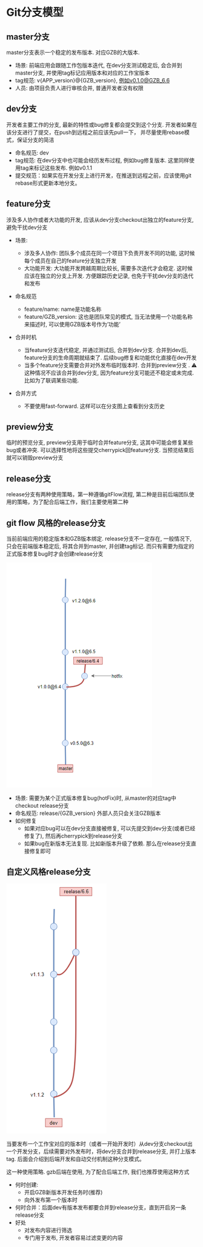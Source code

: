 # Git分支模型

## master分支
master分支表示一个稳定的发布版本. 对应GZB的大版本.

+ 场景: 前端应用会跟随工作包版本迭代, 在dev分支测试稳定后, 会合并到master分支, 并使用tag标记应用版本和对应的工作宝版本
+ tag规范: v{APP_version}@{GZB_version}, 例如v0.1.0@GZB_6.6
+ 人员: 由项目负责人进行审核合并, 普通开发者没有权限

## dev分支
开发者主要工作的分支, 最新的特性或bug修复都会提交到这个分支. 开发者如果在该分支进行了提交，在push到远程之前应该先pull一下， 并尽量使用rebase模式，保证分支的简洁

+ 命名规范: dev
+ tag规范: 在dev分支中也可能会经历发布过程, 例如bug修复版本. 这里同样使用tag来标记这些发布. 例如v0.1.1
+ 提交规范：如果实在开发分支上进行开发，在推送到远程之前，应该使用git rebase形式更新本地分支。

## feature分支
涉及多人协作或者大功能的开发, 应该从dev分支checkout出独立的feature分支, 避免干扰dev分支

+ 场景:

    - 涉及多人协作: 团队多个成员在同一个项目下负责开发不同的功能, 这时候每个成员在自己的feature分支独立开发
    - 大功能开发: 大功能开发跨越周期比较长, 需要多次迭代才会稳定. 这时候应该在独立的分支上开发. 方便跟踪历史记录, 也免于干扰dev分支的迭代和发布
+ 命名规范

    - feature/name: name是功能名称
    - feature/GZB_version: 这也是团队常见的模式, 当无法使用一个功能名称来描述时, 可以使用GZB版本号作为’功能’
+ 合并时机

    - 当feature分支迭代稳定, 并通过测试后, 合并到dev分支. 合并到dev后, feature分支的生命周期就结束了. 后续bug修复和功能优化直接在dev开发
    - 当多个feature分支需要合并对外发布临时版本时. 合并到preview分支 . ⚠️这种情况不应该合并到dev分支, 因为feature分支可能还不稳定或未完成. 比如为了联调某些功能.
+ 合并方式

    - 不要使用fast-forward. 这样可以在分支图上查看到分支历史

## preview分支
临时的预览分支, preview分支用于临时合并feature分支, 这其中可能会修复某些bug或者冲突. 可以选择性地将这些提交cherrypick回feature分支. 当预览结束后就可以销毁preview分支

## release分支
release分支有两种使用策略，第一种遵循gitFlow流程, 第二种是目前后端团队使用的策略，为了配合后端工作，我们主要使用第二种

## git flow 风格的release分支
当前前端应用的稳定版本和GZB版本绑定. release分支不一定存在, 一般情况下, 只会在前端版本稳定后, 将其合并到master, 并创建tag标记. 而只有需要为指定的正式版本修复bug时才会创建release分支

![](/guide/1.png)

+ 场景: 需要为某个正式版本修复bug(hotFix)时, 从master的对应tag中checkout release分支
+ 命名规范: release/{GZB_version} 外部人员只会关注GZB版本
+ 如何修复
    - 如果对应bug可以在dev分支直接被修复, 可以先提交到dev分支(或者已经修复了), 然后再cherrypick到release分支
    - 如果bug在新版本无法复现. 比如新版本升级了依赖. 那么在release分支直接修复即可

## 自定义风格release分支

![](/guide/2.png)

当要发布一个工作宝对应的版本时（或者一开始开发时）从dev分支checkout出一个开发分支，后续需要对外发布时，将dev分支合并到release分支, 并打上版本tag. 后面会介绍到后端开发和自动交付机制这种分支模式。

这一种使用策略. gzb后端在使用, 为了配合后端工作, 我们也推荐使用这种方式

+ 何时创建:
    - 开启GZB新版本开发任务时(推荐)
    - 向外发布第一个版本时
+ 何时合并：后面dev有版本发布都要合并到release分支，直到开启另一条release分支
+ 好处
    - 对发布内容进行筛选
    - 专门用于发布, 开发者容易过滤变更的内容



